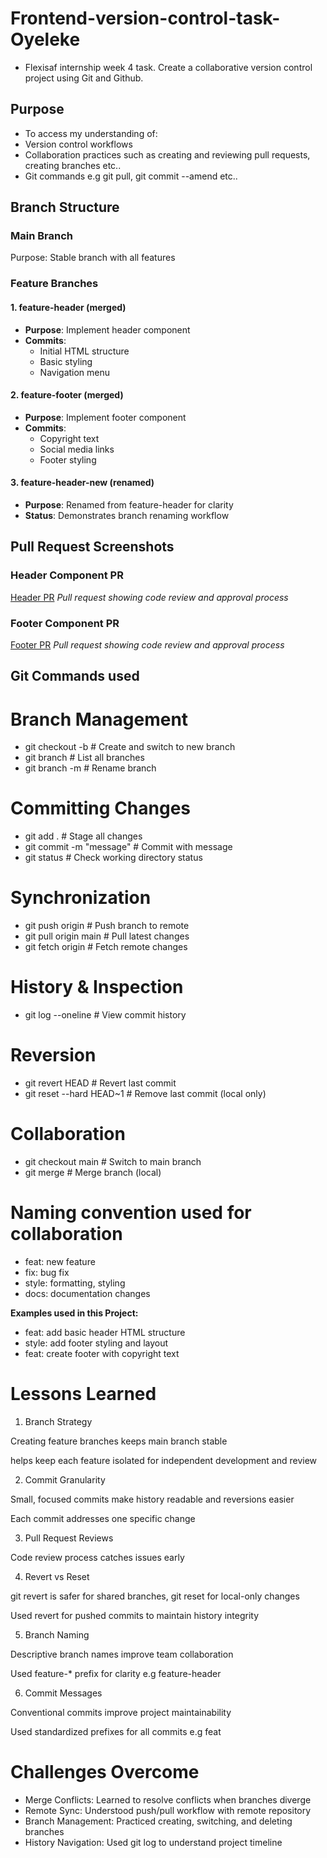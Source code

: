 # Frontend-version-control-task-Oyeleke

- Flexisaf internship week 4 task. Create a collaborative version control project using Git and Github.

## Purpose

- To access my understanding of:
- Version control workflows
- Collaboration practices such as creating and reviewing pull requests, creating branches etc..
- Git commands e.g git pull, git commit --amend etc..

## Branch Structure

### Main Branch

Purpose: Stable branch with all features

### Feature Branches

#### 1. feature-header (merged)

- **Purpose**: Implement header component
- **Commits**:
  - Initial HTML structure
  - Basic styling
  - Navigation menu

#### 2. feature-footer (merged)

- **Purpose**: Implement footer component
- **Commits**:
  - Copyright text
  - Social media links
  - Footer styling

#### 3. feature-header-new (renamed)

- **Purpose**: Renamed from feature-header for clarity
- **Status**: Demonstrates branch renaming workflow

## Pull Request Screenshots

### Header Component PR

[Header PR](<./Screenshot (Header).png>)
_Pull request showing code review and approval process_

### Footer Component PR

[Footer PR](<./Screenshot (Footer).png>)
_Pull request showing code review and approval process_

## Git Commands used

# Branch Management

- git checkout -b <branch-name> # Create and switch to new branch
- git branch # List all branches
- git branch -m <old> <new> # Rename branch

# Committing Changes

- git add . # Stage all changes
- git commit -m "message" # Commit with message
- git status # Check working directory status

# Synchronization

- git push origin <branch> # Push branch to remote
- git pull origin main # Pull latest changes
- git fetch origin # Fetch remote changes

# History & Inspection

- git log --oneline # View commit history

# Reversion

- git revert HEAD # Revert last commit
- git reset --hard HEAD~1 # Remove last commit (local only)

# Collaboration

- git checkout main # Switch to main branch
- git merge <branch> # Merge branch (local)

# Naming convention used for collaboration

- feat: new feature
- fix: bug fix
- style: formatting, styling
- docs: documentation changes

**Examples used in this Project:**

* feat: add basic header HTML structure
* style: add footer styling and layout
* feat: create footer with copyright text

# Lessons Learned

1. Branch Strategy

Creating feature branches keeps main branch stable

helps keep each feature isolated for independent development and review

2. Commit Granularity

Small, focused commits make history readable and reversions easier

Each commit addresses one specific change

3. Pull Request Reviews

Code review process catches issues early

4. Revert vs Reset

git revert is safer for shared branches, git reset for local-only changes

Used revert for pushed commits to maintain history integrity

5. Branch Naming

Descriptive branch names improve team collaboration

Used feature-\* prefix for clarity e.g feature-header

6. Commit Messages

Conventional commits improve project maintainability

Used standardized prefixes for all commits e.g feat

# Challenges Overcome

- Merge Conflicts: Learned to resolve conflicts when branches diverge
- Remote Sync: Understood push/pull workflow with remote repository
- Branch Management: Practiced creating, switching, and deleting branches
- History Navigation: Used git log to understand project timeline
